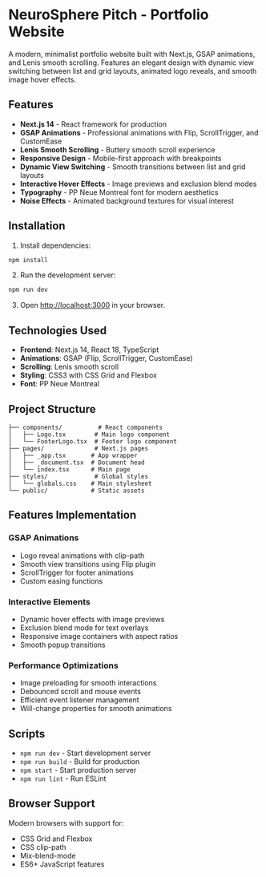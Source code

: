 # NeuroSphere Pitch - Portfolio Website

A modern, minimalist portfolio website built with Next.js, GSAP animations, and Lenis smooth scrolling. Features an elegant design with dynamic view switching between list and grid layouts, animated logo reveals, and smooth image hover effects.

## Features

- **Next.js 14** - React framework for production
- **GSAP Animations** - Professional animations with Flip, ScrollTrigger, and CustomEase
- **Lenis Smooth Scrolling** - Buttery smooth scroll experience
- **Responsive Design** - Mobile-first approach with breakpoints
- **Dynamic View Switching** - Smooth transitions between list and grid layouts
- **Interactive Hover Effects** - Image previews and exclusion blend modes
- **Typography** - PP Neue Montreal font for modern aesthetics
- **Noise Effects** - Animated background textures for visual interest

## Installation

1. Install dependencies:
```bash
npm install
```

2. Run the development server:
```bash
npm run dev
```

3. Open [http://localhost:3000](http://localhost:3000) in your browser.

## Technologies Used

- **Frontend**: Next.js 14, React 18, TypeScript
- **Animations**: GSAP (Flip, ScrollTrigger, CustomEase)
- **Scrolling**: Lenis smooth scroll
- **Styling**: CSS3 with CSS Grid and Flexbox
- **Font**: PP Neue Montreal

## Project Structure

```
├── components/          # React components
│   ├── Logo.tsx        # Main logo component
│   └── FooterLogo.tsx  # Footer logo component
├── pages/              # Next.js pages
│   ├── _app.tsx       # App wrapper
│   ├── _document.tsx  # Document head
│   └── index.tsx      # Main page
├── styles/             # Global styles
│   └── globals.css    # Main stylesheet
└── public/            # Static assets
```

## Features Implementation

### GSAP Animations
- Logo reveal animations with clip-path
- Smooth view transitions using Flip plugin
- ScrollTrigger for footer animations
- Custom easing functions

### Interactive Elements
- Dynamic hover effects with image previews
- Exclusion blend mode for text overlays
- Responsive image containers with aspect ratios
- Smooth popup transitions

### Performance Optimizations
- Image preloading for smooth interactions
- Debounced scroll and mouse events
- Efficient event listener management
- Will-change properties for smooth animations

## Scripts

- `npm run dev` - Start development server
- `npm run build` - Build for production
- `npm start` - Start production server
- `npm run lint` - Run ESLint

## Browser Support

Modern browsers with support for:
- CSS Grid and Flexbox
- CSS clip-path
- Mix-blend-mode
- ES6+ JavaScript features
